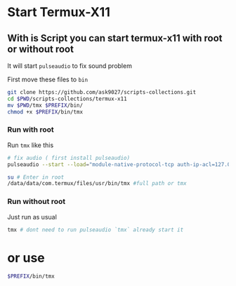 # Start Termux-X11

## With is Script you can start termux-x11 with root or without root
It will start `pulseaudio` to fix sound problem

First move these files to `bin`
```bash
git clone https://github.com/ask9027/scripts-collections.git
cd $PWD/scripts-collections/termux-x11
mv $PWD/tmx $PREFIX/bin/
chmod +x $PREFIX/bin/tmx
```

### Run with root
Run `tmx` like this
```bash
# fix audio ( first install pulseaudio)
pulseaudio --start --load="module-native-protocol-tcp auth-ip-acl=127.0.0.1 auth-anonymous=1" --exit-idle-time=-1

su # Enter in root
/data/data/com.termux/files/usr/bin/tmx #full path or tmx
```

### Run without root
Just run as usual
```bash
tmx # dont need to run pulseaudio `tmx` already start it
```
# or use
```bash
$PREFIX/bin/tmx
```
